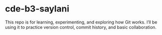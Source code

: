 # cde-b3-saylani
This repo is for learning, experimenting, and exploring how Git works. I’ll be using it to practice version control, commit history, and basic collaboration.
